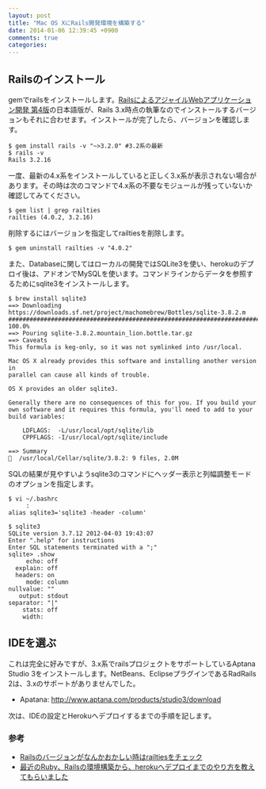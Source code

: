 ```yaml
---
layout: post
title: "Mac OS XにRails開発環境を構築する"
date: 2014-01-06 12:39:45 +0900
comments: true
categories: 
---
```


## Railsのインストール

gemでrailsをインストールします。[RailsによるアジャイルWebアプリケーション開発 第4版](http://www.amazon.co.jp/RailsによるアジャイルWebアプリケーション開発-第4版-Sam-Ruby/dp/4274068668)の日本語版が、Rails 3.x時点の執筆なのでインストールするバージョンもそれに合わせます。インストールが完了したら、バージョンを確認します。

    $ gem install rails -v "~>3.2.0" #3.2系の最新
    $ rails -v
    Rails 3.2.16

一度、最新の4.x系をインストールしていると正しく3.x系が表示されない場合があります。その時は次のコマンドで4.x系の不要なモジュールが残っていないか確認してみてください。

    $ gem list | grep railties
    railties (4.0.2, 3.2.16)

削除するにはバージョンを指定してrailtiesを削除します。

    $ gem uninstall railties -v "4.0.2"

また、Databaseに関してはローカルの開発ではSQLite3を使い、herokuのデプロイ後は、アドオンでMySQLを使います。コマンドラインからデータを参照するためにsqlite3をインストールします。

    $ brew install sqlite3
    ==> Downloading https://downloads.sf.net/project/machomebrew/Bottles/sqlite-3.8.2.m
    ######################################################################## 100.0%
    ==> Pouring sqlite-3.8.2.mountain_lion.bottle.tar.gz
    ==> Caveats
    This formula is keg-only, so it was not symlinked into /usr/local.
    
    Mac OS X already provides this software and installing another version in
    parallel can cause all kinds of trouble.
    
    OS X provides an older sqlite3.
    
    Generally there are no consequences of this for you. If you build your
    own software and it requires this formula, you'll need to add to your
    build variables:
    
        LDFLAGS:  -L/usr/local/opt/sqlite/lib
        CPPFLAGS: -I/usr/local/opt/sqlite/include
    
    ==> Summary
    🍺  /usr/local/Cellar/sqlite/3.8.2: 9 files, 2.0M

SQLの結果が見やすいようsqlite3のコマンドにヘッダー表示と列幅調整モードのオプションを指定します。

    $ vi ~/.bashrc
         :
    alias sqlite3='sqlite3 -header -column'
    
    $ sqlite3 
    SQLite version 3.7.12 2012-04-03 19:43:07
    Enter ".help" for instructions
    Enter SQL statements terminated with a ";"
    sqlite> .show
         echo: off
      explain: off
      headers: on
         mode: column
    nullvalue: ""
       output: stdout
    separator: "|"
        stats: off
        width:

## IDEを選ぶ

これは完全に好みですが、3.x系でrailsプロジェクトをサポートしているAptana Studio 3をインストールします。NetBeans、EclipseプラグインであるRadRails 2は、3.xのサポートがありませんでした。

* Apatana: http://www.aptana.com/products/studio3/download

次は、IDEの設定とHerokuへデプロイするまでの手順を記します。

### 参考

* [Railsのバージョンがなんかおかしい時はrailtiesをチェック](http://blog.supermomonga.com/articles/rails/rails-version-railties.html)
* [最近のRuby、Railsの環境構築から、herokuへデプロイまでのやり方を教えてもらいました](http://blog.ojimac.com/2012/04/25/最近のruby、railsの環境構築から、herokuへデプロイまでの/)
